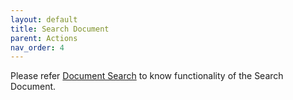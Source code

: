 ```yaml
---
layout: default
title: Search Document
parent: Actions
nav_order: 4
---
```


Please refer [Document Search](https://pages.github.ibm.com/Global-EJS/gejs-user-manual/docs/DocumentSearch/DocumentSearch.html) to know functionality of the Search Document.